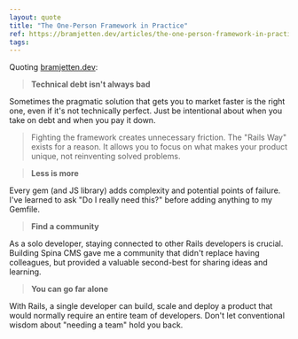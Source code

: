 ```yaml
---
layout: quote
title: "The One-Person Framework in Practice"
ref: https://bramjetten.dev/articles/the-one-person-framework-in-practice?utm_source=tldrnewsletter
tags:
---
```


Quoting [bramjetten.dev](https://bramjetten.dev/articles/the-one-person-framework-in-practice?utm_source=tldrnewsletter):

> **Technical debt isn&#39;t always bad**

Sometimes the pragmatic solution that gets you to market faster is the right one, even if it&#39;s not technically perfect. Just be intentional about when you take on debt and when you pay it down.

> Fighting the framework creates unnecessary friction. The &#34;Rails Way&#34; exists for a reason. It allows you to focus on what makes your product unique, not reinventing solved problems.

> **Less is more**

Every gem (and JS library) adds complexity and potential points of failure. I&#39;ve learned to ask &#34;Do I really need this?&#34; before adding anything to my Gemfile.

> **Find a community**

As a solo developer, staying connected to other Rails developers is crucial. Building Spina CMS gave me a community that didn&#39;t replace having colleagues, but provided a valuable second-best for sharing ideas and learning.

> **You can go far alone**

With Rails, a single developer can build, scale and deploy a product that would normally require an entire team of developers. Don&#39;t let conventional wisdom about &#34;needing a team&#34; hold you back.

